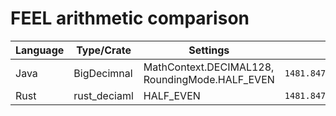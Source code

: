 # FEEL arithmetic comparison

| Language | Type/Crate   | Settings                                        | paymentAmt                                   | equity36moPct                          |
|----------|--------------|-------------------------------------------------|----------------------------------------------|----------------------------------------|
| Java     | BigDecimnal  | MathContext.DECIMAL128, RoundingMode.HALF_EVEN  |  `1481.847469769120902911415325410837588883` | `0.1229130806675864888391782030891035` |
| Rust     | rust_deciaml | HALF_EVEN                                       |  `1481.8474697691209029114153224`            | `0.1229130806675864888391782027`       |
